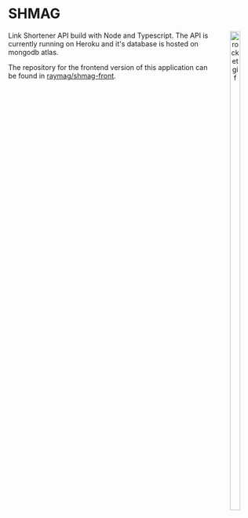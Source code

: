 # SHMAG
<div style="float:right;display:inline;text-align:center">
<img width=50% src="https://media.giphy.com/media/3oKIPtjElfqwMOTbH2/giphy.gif" alt="rocket gif">
</div>

Link Shortener API build with Node and Typescript. The API is currently running on Heroku and it's database is hosted on mongodb atlas.

The repository for the frontend version of this application can be found in [raymag/shmag-front](https://github.com/raymag/shmag-front). 

